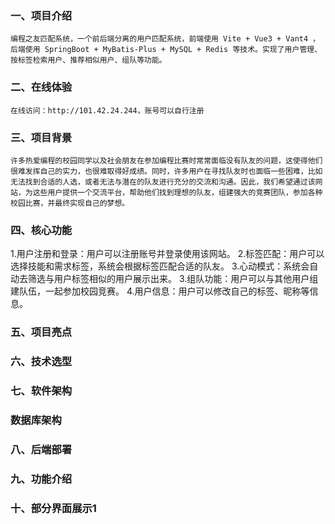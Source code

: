 
### 一、项目介绍
    编程之友匹配系统，一个前后端分离的用户匹配系统，前端使用 Vite + Vue3 + Vant4 ，后端使用 SpringBoot + MyBatis-Plus + MySQL + Redis 等技术。实现了用户管理、按标签检索用户、推荐相似用户、组队等功能。 
### 二、在线体验
    在线访问：http://101.42.24.244，账号可以自行注册
### 三、项目背景
    许多热爱编程的校园同学以及社会朋友在参加编程比赛时常常面临没有队友的问题，这使得他们很难发挥自己的实力，也很难取得好成绩。同时，许多用户在寻找队友时也面临一些困难，比如无法找到合适的人选，或者无法与潜在的队友进行充分的交流和沟通。因此，我们希望通过该网站，为这些用户提供一个交流平台，帮助他们找到理想的队友，组建强大的竞赛团队，参加各种校园比赛，并最终实现自己的梦想。
### 四、核心功能
1.用户注册和登录：用户可以注册账号并登录使用该网站。
2.标签匹配：用户可以选择技能和需求标签，系统会根据标签匹配合适的队友。
3.心动模式：系统会自动去筛选与用户标签相似的用户展示出来。
3.组队功能：用户可以与其他用户组建队伍，一起参加校园竞赛。
4.用户信息：用户可以修改自己的标签、昵称等信息。
### 五、项目亮点
### 六、技术选型
### 七、软件架构
### 数据库架构
### 八、后端部署
### 九、功能介绍
### 十、部分界面展示1







